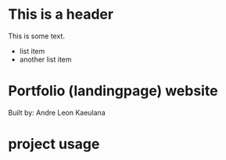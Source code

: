 # This is a header

This is some text.

* list item
* another list item

# Portfolio (landingpage) website

Built by: Andre Leon Kaeulana

# project usage